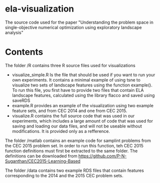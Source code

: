 # ela-visualization
The source code used for the paper "Understanding the problem space in single-objective numerical optimization using exploratory landscape analysis"


# Contents
The folder /R contains three R source files used for visualizations
-    visualize_simple.R Is the file that should be used if you want to run your own experiments. It contains a minimal example of using tsne to visualize two sets of landscape features using the function example(). To run this file, you first have to provide two files that contain ELA landscape features, calculated using the library flacco and saved using saveRDS
-    example.R provides an example of the visualization using two example feature sets, and from CEC 2014 and one from CEC 2015.
-    visualize.R contains the full source code that was used in our experiments, which includes a large amount of code that was used for saving and loading our data files, and will not be useable without modifications. It is provided only as a refference.

The folder /matlab contains an example code for samplint problems from the CEC 2015 problem set. In order to run this function, teh CEC 2015 function definitions must first be extracted to the same folder. The definitions can be downloaded from https://github.com/P-N-Suganthan/CEC2015-Learning-Based


The folder /data contains two example RDS files that contain features corresponding to the 2014 and the 2015 CEC problem sets.
